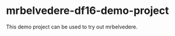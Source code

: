 mrbelvedere-df16-demo-project
=============================

This demo project can be used to try out mrbelvedere.
